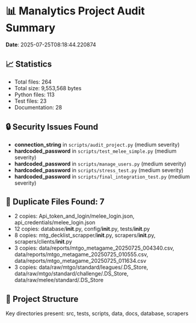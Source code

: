 # 📊 Manalytics Project Audit Summary

**Date**: 2025-07-25T08:18:44.220874

## 📈 Statistics

- Total files: 264
- Total size: 9,553,568 bytes
- Python files: 113
- Test files: 23
- Documentation: 28

## 🔒 Security Issues Found

- **connection_string** in `scripts/audit_project.py` (medium severity)
- **hardcoded_password** in `scripts/test_melee_simple.py` (medium severity)
- **hardcoded_password** in `scripts/manage_users.py` (medium severity)
- **hardcoded_password** in `scripts/stress_test.py` (medium severity)
- **hardcoded_password** in `scripts/final_integration_test.py` (medium severity)

## 🔄 Duplicate Files Found: 7

- 2 copies: Api_token_and_login/melee_login.json, api_credentials/melee_login.json
- 12 copies: database/__init__.py, config/__init__.py, tests/__init__.py
- 8 copies: mtg_decklist_scrapper/__init__.py, scrapers/__init__.py, scrapers/clients/__init__.py
- 3 copies: data/reports/mtgo_metagame_20250725_004340.csv, data/reports/mtgo_metagame_20250725_010555.csv, data/reports/mtgo_metagame_20250725_011634.csv
- 3 copies: data/raw/mtgo/standard/leagues/.DS_Store, data/raw/mtgo/standard/challenge/.DS_Store, data/raw/melee/standard/.DS_Store

## 📁 Project Structure

Key directories present: src, tests, scripts, data, docs, database, scrapers
